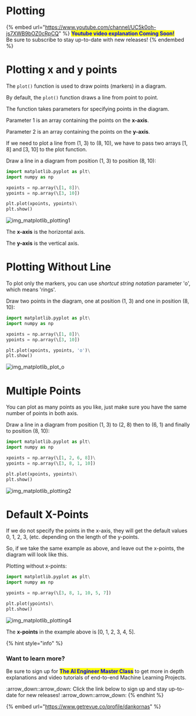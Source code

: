 # Plotting

{% embed url="https://www.youtube.com/channel/UC5k0oh-js7XWB9bOZ0cRpCQ" %}
<mark style="color:blue;">**Youtube video explanation Coming Soon!**</mark> \
Be sure to subscribe to stay up-to-date with new releases!
{% endembed %}

# Plotting x and y points

The `plot()` function is used to draw points (markers) in a diagram.

By default, the `plot()` function draws a line from point to point.

The function takes parameters for specifying points in the diagram.

Parameter 1 is an array containing the points on the **x-axis**.

Parameter 2 is an array containing the points on the **y-axis**.

If we need to plot a line from (1, 3) to (8, 10), we have to pass two arrays \[1, 8] and \[3, 10] to the plot function.

Draw a line in a diagram from position (1, 3) to position (8, 10):

```python
import matplotlib.pyplot as plt\
import numpy as np

xpoints = np.array(\[1, 8])\
ypoints = np.array(\[3, 10])

plt.plot(xpoints, ypoints)\
plt.show()
```
![img_matplotlib_plotting1](https://user-images.githubusercontent.com/86244964/197047956-2b141f56-3192-4490-9dba-241935a4802e.png)

The **x-axis** is the horizontal axis.

The **y-axis** is the vertical axis.


# Plotting Without Line

To plot only the markers, you can use _shortcut string notation_ parameter 'o', which means 'rings'.

Draw two points in the diagram, one at position (1, 3) and one in position (8, 10):

```python
import matplotlib.pyplot as plt\
import numpy as np

xpoints = np.array(\[1, 8])\
ypoints = np.array(\[3, 10])

plt.plot(xpoints, ypoints, 'o')\
plt.show()
```
![img_matplotlib_plot_o](https://user-images.githubusercontent.com/86244964/197048000-2617856a-3331-4cea-a403-3fa57c236006.png)

# Multiple Points

You can plot as many points as you like, just make sure you have the same number of points in both axis.

Draw a line in a diagram from position (1, 3) to (2, 8) then to (6, 1) and finally to position (8, 10):

```python
import matplotlib.pyplot as plt\
import numpy as np

xpoints = np.array(\[1, 2, 6, 8])\
ypoints = np.array(\[3, 8, 1, 10])

plt.plot(xpoints, ypoints)\
plt.show()
```
![img_matplotlib_plotting2](https://user-images.githubusercontent.com/86244964/197048022-f90e240f-1162-4d6f-8dc6-1e0efef6b029.png)

# Default X-Points

If we do not specify the points in the x-axis, they will get the default values 0, 1, 2, 3, (etc. depending on the length of the y-points.

So, if we take the same example as above, and leave out the x-points, the diagram will look like this.

Plotting without x-points:

```python
import matplotlib.pyplot as plt\
import numpy as np

ypoints = np.array(\[3, 8, 1, 10, 5, 7])

plt.plot(ypoints)\
plt.show()
```
![img_matplotlib_plotting4](https://user-images.githubusercontent.com/86244964/197048042-74f53d07-3d19-4670-a22d-de81226b2a40.png)

The **x-points** in the example above is \[0, 1, 2, 3, 4, 5].

{% hint style="info" %}
### Want to learn more?

Be sure to sign up for <mark style="color:blue;">**The AI Engineer Master Class**</mark> to get more in depth explanations and video tutorials of end-to-end Machine Learning Projects.&#x20;

:arrow\_down::arrow\_down: Click the link below to sign up and stay up-to-date for new releases! :arrow\_down::arrow\_down:
{% endhint %}

{% embed url="https://www.getrevue.co/profile/dankornas" %}
